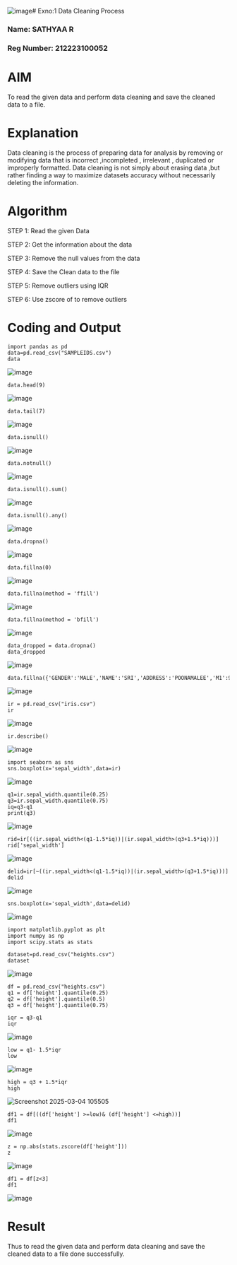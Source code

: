![image](https://github.com/user-attachments/assets/72305de1-44f2-4ae9-ad03-2994b082d9a0)# Exno:1
Data Cleaning Process

### Name: SATHYAA R
### Reg Number: 212223100052

# AIM
To read the given data and perform data cleaning and save the cleaned data to a file.

# Explanation
Data cleaning is the process of preparing data for analysis by removing or modifying data that is incorrect ,incompleted , irrelevant , duplicated or improperly formatted. Data cleaning is not simply about erasing data ,but rather finding a way to maximize datasets accuracy without necessarily deleting the information.

# Algorithm

STEP 1: Read the given Data

STEP 2: Get the information about the data

STEP 3: Remove the null values from the data

STEP 4: Save the Clean data to the file

STEP 5: Remove outliers using IQR

STEP 6: Use zscore of to remove outliers

# Coding and Output

```
import pandas as pd
data=pd.read_csv("SAMPLEIDS.csv")
data
```

![image](https://github.com/user-attachments/assets/f83515e4-a20e-44bc-9dec-2e992c3ef9f4)


```
data.head(9)
```

![image](https://github.com/user-attachments/assets/0da5d7c8-6d2c-4dd4-bd47-951f7e2872a5)


```
data.tail(7)
```

![image](https://github.com/user-attachments/assets/42e52a60-985d-4d0d-a63b-2106c966e31b)


```
data.isnull()
```

![image](https://github.com/user-attachments/assets/216ebe4a-4fe7-4622-b41a-8d5050262cf8)


```
data.notnull()
```

![image](https://github.com/user-attachments/assets/2c833aab-7b0d-4bd6-8096-d9ffc4f83d82)


```
data.isnull().sum()
```

![image](https://github.com/user-attachments/assets/03f54554-ee9b-430d-8d80-ef19e56307ef)


```
data.isnull().any()
```

![image](https://github.com/user-attachments/assets/b27a27bd-742b-471b-9407-4bf95abb8aa9)


```
data.dropna()
```

![image](https://github.com/user-attachments/assets/a919f6f5-1465-4e98-8cda-08a3c0de0039)


```
data.fillna(0)
```

![image](https://github.com/user-attachments/assets/ae160184-c703-466d-a34e-2344d9b262a0)


```
data.fillna(method = 'ffill')
```

![image](https://github.com/user-attachments/assets/ef53f890-ccd3-48e0-b29f-2c2afe15cf54)


```
data.fillna(method = 'bfill')
```

![image](https://github.com/user-attachments/assets/16275a86-e9da-42de-bf11-81e1464c56cf)


```
data_dropped = data.dropna()
data_dropped
```

![image](https://github.com/user-attachments/assets/441c21e6-86b7-4a53-a50f-b58f95d3fd84)


```
data.fillna({'GENDER':'MALE','NAME':'SRI','ADDRESS':'POONAMALEE','M1':98,'M2':87,'M3':76,'M4':92,'TOTAL':305,'AVG':89.999999})
```

![image](https://github.com/user-attachments/assets/23d83b93-da6a-4467-9c93-494c651c271d)


```
ir = pd.read_csv("iris.csv")
ir
```

![image](https://github.com/user-attachments/assets/4cf06bd6-efb5-444f-a416-9529f7c605ab)


```
ir.describe()
```

![image](https://github.com/user-attachments/assets/358ac61e-444a-452b-b758-ca5e8202933e)


```
import seaborn as sns
sns.boxplot(x='sepal_width',data=ir)
```

![image](https://github.com/user-attachments/assets/ff16f848-efe7-4468-a14c-354a1e2660fd)


```
q1=ir.sepal_width.quantile(0.25)
q3=ir.sepal_width.quantile(0.75)
iq=q3-q1
print(q3)
```

![image](https://github.com/user-attachments/assets/0716aad0-7977-4445-8d5e-e26f75f011c3)


```
rid=ir[((ir.sepal_width<(q1-1.5*iq))|(ir.sepal_width>(q3+1.5*iq)))]
rid['sepal_width']
```

![image](https://github.com/user-attachments/assets/ebe1ee90-5977-47e9-adca-ceb524ecd50e)


```
delid=ir[~((ir.sepal_width<(q1-1.5*iq))|(ir.sepal_width>(q3+1.5*iq)))]
delid
```

![image](https://github.com/user-attachments/assets/13e88310-64b3-41a8-8a57-c0426de3f124)


```
sns.boxplot(x='sepal_width',data=delid)
```

![image](https://github.com/user-attachments/assets/a10773d2-7edd-4c48-95e2-a6d7748bd219)


```
import matplotlib.pyplot as plt
import numpy as np
import scipy.stats as stats
```

```
dataset=pd.read_csv("heights.csv")
dataset
```

![image](https://github.com/user-attachments/assets/6fb10e73-0254-4852-b906-e6e3357761aa)


```
df = pd.read_csv("heights.csv")
q1 = df['height'].quantile(0.25)
q2 = df['height'].quantile(0.5)
q3 = df['height'].quantile(0.75)
```

```
iqr = q3-q1
iqr
```

![image](https://github.com/user-attachments/assets/ac57517f-a786-4601-a756-efc11ad1ce7b)


```
low = q1- 1.5*iqr
low
```

![image](https://github.com/user-attachments/assets/a0cf84d8-0ebc-4d3f-9565-7f077fdf7e46)


```
high = q3 + 1.5*iqr
high
```

![Screenshot 2025-03-04 105505](https://github.com/user-attachments/assets/d8ea31b0-82b3-45cc-aa11-a03bf0460336)


```
df1 = df[((df['height'] >=low)& (df['height'] <=high))]
df1
```

![image](https://github.com/user-attachments/assets/1f79cba1-14e9-4cc7-9745-fb9257e15c4d)


```
z = np.abs(stats.zscore(df['height']))
z
```

![image](https://github.com/user-attachments/assets/35d42d31-c944-440f-8d6a-d30b6b4dfa32)


```
df1 = df[z<3]
df1
```

![image](https://github.com/user-attachments/assets/708e3975-aec6-4c8d-ba4d-a661039b8e13)


# Result

Thus to read the given data and perform data cleaning and save the cleaned data to a file done successfully.
